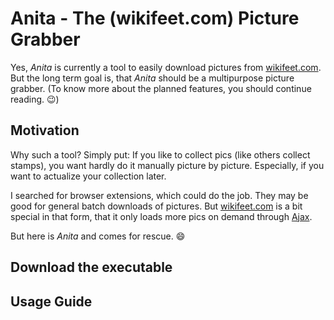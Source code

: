 # Anita - The (wikifeet.com) Picture Grabber #

Yes, _Anita_ is currently a tool to easily download pictures from [wikifeet.com]().
But the long term goal is, that _Anita_ should be a multipurpose picture grabber. (To know more about the planned features, you should continue reading. :wink:)

## Motivation ##

Why such a tool? Simply put: If you like to collect pics (like others collect stamps), you want hardly do it manually picture by picture. Especially, if you want to actualize your collection later.

I searched for browser extensions, which could do the job. They may be good for general batch downloads of pictures. But [wikifeet.com]() is a bit special in that form, that it only loads more pics on demand through [Ajax][1].

But here is _Anita_ and comes for rescue. :smile:

## Download the executable ##


## Usage Guide ##



[1]: http://en.wikipedia.org/wiki/Ajax_(programming)